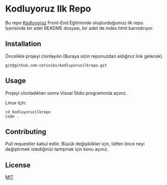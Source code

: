 # Kodluyoruz Ilk Repo

Bu repo [Kodluyoruz](https://kodluyoruz.org) Front-End Eğitiminde oluşturduğumuz ilk repo. İçerisinde bir adet README dosyası, bir adet de index.html barındırıyor.

## Installation

Öncelikle projeyi clonlayılın.(Buraya sizin reponuzdan aldığınız link gelecek)

`git@github.com:cetinibs/kodluyoruzilkrepo.git`

## Usage

Projeyi clonladıktan sonra Visual Stdio programında açınız.

Linux için:

```
cd kodluyoruzilkrepo
code .
```
## Contributing

Pull requestler kabul edilir. Büyük değişiklikler için, lütfen önce neyi değiştirmek istediğinizi tartışmak için konu açınız.


## License

[MIT](https://mit.com)
